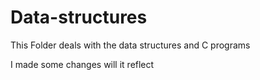 # Data-structures
This Folder deals with the data structures and C programs 

I made some changes will it reflect
